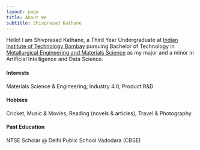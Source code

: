 ```yaml
---
layout: page
title: About me
subtitle: Shivprasad Kathane
---
```


Hello! I am Shivprasad Kathane, a Third Year Undergraduate at [Indian Institute of Technology Bombay](http://www.iitb.ac.in) pursuing Bachelor of Technology in [Metallurgical Engineering and Materials Science](http://www.iitb.ac.in/mems/en) as my major and a minor in Artificial Intelligence and Data Science.

#### Interests
Materials Science & Engineering, Industry 4.0, Product R&D

#### Hobbies
Cricket, Music & Movies, Reading (novels & articles), Travel & Photography

#### Past Education
NTSE Scholar @ Delhi Public School Vadodara (CBSE)

